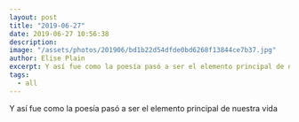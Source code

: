 ```yaml
---
layout: post
title: "2019-06-27"
date: 2019-06-27 10:56:38
description: 
image: "/assets/photos/201906/bd1b22d54dfde0bd6268f13844ce7b37.jpg"
author: Elise Plain
excerpt: Y así fue como la poesía pasó a ser el elemento principal de nuestra vida
tags: 
  - all
---
```


Y así fue como la poesía pasó a ser el elemento principal de nuestra vida
<p></p>
